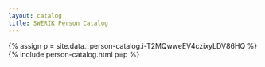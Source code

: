 ```yaml
---
layout: catalog
title: SWERIK Person Catalog
---
```

{% assign p = site.data._person-catalog.i-T2MQwweEV4czixyLDV86HQ %}
{% include person-catalog.html p=p %}

